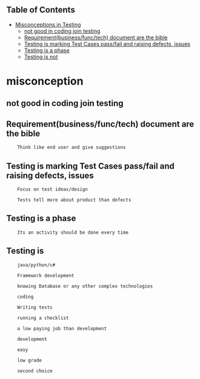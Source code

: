 
## Table of Contents

- [Misconceptions in Testing](#misconceptions-in-testing)
  * [not good in coding join testing](#not-good-in-coding-join-testing)
  * [Requirement(business/func/tech) document are the bible](#requirement-business-func-tech--document-are-the-bible)
  * [Testing is marking Test Cases pass/fail and raising defects, issues](#testing-is-marking-test-cases-pass-fail-and-raising-defects--issues)
  * [Testing is a phase](#testing-is-a-phase)
  * [Testing is not](#testing-is-not)

# misconception
	
##  not good in coding join testing
	
##  Requirement(business/func/tech) document are the bible
		
		Think like end user and give suggestions
	
##  Testing is marking Test Cases pass/fail and raising defects, issues
		
		Focus on test ideas/design
		
		Tests tell more about product than defects
	
##  Testing is a phase
		
		Its an activity should be done every time
	
##  Testing is 
	
     	java/python/c#
		
		Framework development
		
		knowing Database or any other complex technologies
		
		coding
		
		Writing tests
		
		running a checklist
		
		a low paying job than development
		
		development
		
		easy
		
		low grade
		
		second choice